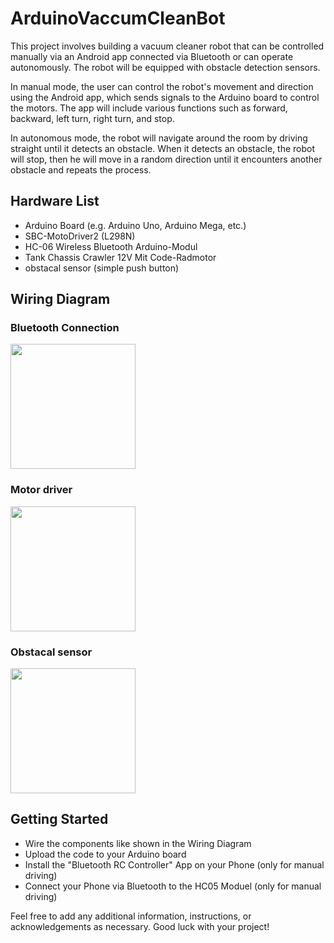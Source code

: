 # ArduinoVaccumCleanBot
This project involves building a vacuum cleaner robot that can be controlled manually via an Android app connected via Bluetooth or can operate autonomously. The robot will be equipped with obstacle detection sensors.

In manual mode, the user can control the robot's movement and direction using the Android app, which sends signals to the Arduino board to control the motors. The app will include various functions such as forward, backward, left turn, right turn, and stop.

In autonomous mode, the robot will navigate around the room by driving straight until it detects an obstacle. When it detects an obstacle, the robot will stop, then he will move in a random direction until it encounters another obstacle and repeats the process.


## Hardware List

- Arduino Board (e.g. Arduino Uno, Arduino Mega, etc.)
- SBC-MotoDriver2 (L298N)
- HC-06 Wireless Bluetooth Arduino-Modul
- Tank Chassis Crawler 12V Mit Code-Radmotor
- obstacal sensor (simple push button)


## Wiring Diagram
### Bluetooth Connection
<img src="https://github.com/MIRIPP/ArduinoVaccumCleanBot/blob/main/doc/schaltplan%20bluetooth.png?raw=true" height="200" />

### Motor driver
<img src="https://github.com/MIRIPP/ArduinoVaccumCleanBot/blob/main/doc/schaltplan%20motortreiber.PNG?raw=true" height="200" />

### Obstacal sensor
<img src="https://github.com/MIRIPP/ArduinoVaccumCleanBot/blob/main/doc/wiring%20diagramm%20obstacel%20sensor.png?raw=true" height="200" />


## Getting Started

- Wire the components like shown in the Wiring Diagram
- Upload the code to your Arduino board
- Install the "Bluetooth RC Controller" App on your Phone (only for manual driving)
- Connect your Phone via Bluetooth to the HC05 Moduel  (only for manual driving)


Feel free to add any additional information, instructions, or acknowledgements as necessary. Good luck with your project!
